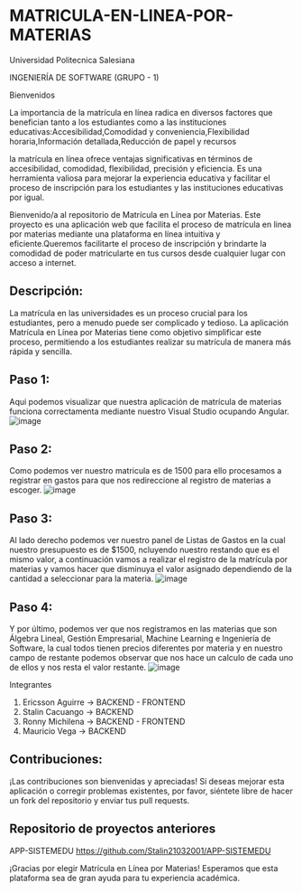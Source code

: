 # MATRICULA-EN-LINEA-POR-MATERIAS
Universidad Politecnica Salesiana

INGENIERÍA DE SOFTWARE (GRUPO - 1)

Bienvenidos

La importancia de la matrícula en línea radica en diversos factores que benefician tanto a los estudiantes como a las instituciones educativas:Accesibilidad,Comodidad y conveniencia,Flexibilidad horaria,Información detallada,Reducción de papel y recursos

la matrícula en línea ofrece ventajas significativas en términos de accesibilidad, comodidad, flexibilidad, precisión y eficiencia. Es una herramienta valiosa para mejorar la experiencia educativa y facilitar el proceso de inscripción para los estudiantes y las instituciones educativas por igual.

Bienvenido/a al repositorio de Matrícula en Línea por Materias. Este proyecto es una aplicación web que facilita el proceso de matrícula en linea por materias mediante una plataforma en línea intuitiva y eficiente.Queremos facilitarte el proceso de inscripción y brindarte la comodidad de poder matricularte en tus cursos desde cualquier lugar con acceso a internet.

## Descripción:
La matrícula en las universidades es un proceso crucial para los estudiantes, pero a menudo puede ser complicado y tedioso. La aplicación Matrícula en Línea por Materias tiene como objetivo simplificar este proceso, permitiendo a los estudiantes realizar su matrícula de manera más rápida y sencilla.

## Paso 1:
Aqui podemos visualizar que nuestra aplicación de matrícula de materias funciona correctamenta mediante nuestro Visual Studio ocupando Angular.
![image](https://github.com/Stalin21032001/matriculamateria/assets/105472176/ca909482-01b1-42d1-b6f4-4ec0fa145b64)

## Paso 2:
Como podemos ver nuestro matricula es de 1500 para ello procesamos a registrar en gastos para que nos redireccione al registro de materias a escoger.
![image](https://github.com/Stalin21032001/matriculamateria/assets/105472176/ff1aeed6-b3ae-4173-a225-2f700861d821)

## Paso 3:
Al lado derecho podemos ver nuestro panel de Listas de Gastos en la cual nuestro presupuesto es de $1500, ncluyendo nuestro restando  que es el mismo valor, a continuación vamos a realizar el registro de la matrícula por materias y vamos hacer que disminuya el valor asignado dependiendo de la cantidad a seleccionar para la materia.
![image](https://github.com/Stalin21032001/matriculamateria/assets/105472176/555eb914-b4d7-4f24-914f-2cad37822f98)

## Paso 4:
Y por último, podemos ver que nos registramos en las materias que son Álgebra Lineal, Gestión Empresarial, Machine Learning e Ingeniería de Software, la cual todos tienen precios diferentes por materia y en nuestro campo de restante podemos observar que nos hace un calculo de cada uno de ellos y nos resta el valor restante.
![image](https://github.com/Stalin21032001/matriculamateria/assets/105472176/b86111c9-f998-49d4-a629-6711a754142b)

Integrantes
1. Ericsson Aguirre -> BACKEND - FRONTEND
2. Stalin Cacuango -> BACKEND
3. Ronny Michilena -> BACKEND - FRONTEND
4. Mauricio Vega -> BACKEND

## Contribuciones:
¡Las contribuciones son bienvenidas y apreciadas! Si deseas mejorar esta aplicación o corregir problemas existentes, por favor, siéntete libre de hacer un fork del repositorio y enviar tus pull requests.

## Repositorio de proyectos anteriores 

APP-SISTEMEDU  https://github.com/Stalin21032001/APP-SISTEMEDU 

¡Gracias por elegir Matrícula en Línea por Materias! Esperamos que esta plataforma sea de gran ayuda para tu experiencia académica.

